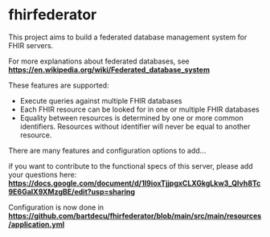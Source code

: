 # fhirfederator

This project aims to build a federated database management system for FHIR servers.

For more explanations about federated databases, see __https://en.wikipedia.org/wiki/Federated_database_system__

These features are supported:

* Execute queries against multiple FHIR databases
* Each FHIR resource can be looked for in one or multiple FHIR databases
* Equality between resources is determined by one or more common identifiers. Resources without identifier will never be equal to another resource.

There are many features and configuration options to add...

if you want to contribute to the functional specs of this server, please add your questions here: __https://docs.google.com/document/d/1l9ioxTjjpgxCLXGkgLkw3_Qlvh8Tc9E6GalX9XMzgBE/edit?usp=sharing__

Configuration is now done in __https://github.com/bartdecu/fhirfederator/blob/main/src/main/resources/application.yml__
